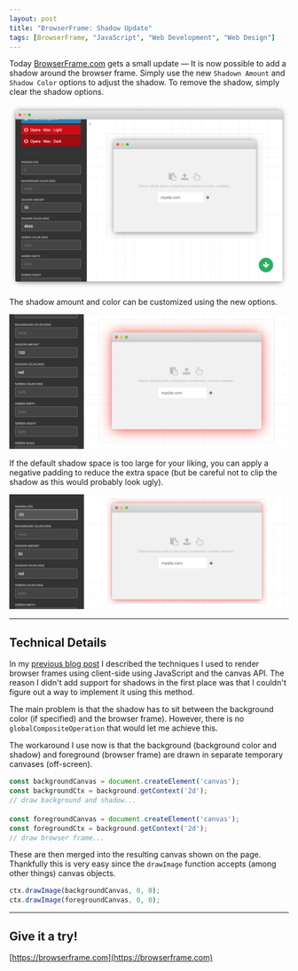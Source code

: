 ```yaml
---
layout: post
title: "BrowserFrame: Shadow Update"
tags: [BrowserFrame, "JavaScript", "Web Development", "Web Design"]
---
```


Today [BrowserFrame.com](https://browserframe.com) gets a small update — It is now possible to add a shadow around the browser frame. Simply use the new `Shadown Amount` and `Shadow Color` options to adjust the shadow. To remove the shadow, simply clear the shadow options.

![](/assets/images/browserframe-shadow-update/demo.png)

The shadow amount and color can be customized using the new options.

![](/assets/images/browserframe-shadow-update/custom.png)

If the default shadow space is too large for your liking, you can apply a negative padding to reduce the extra space (but be careful not to clip the shadow as this would probably look ugly).

![](/assets/images/browserframe-shadow-update/padding.png)

---

## Technical Details

In my [previous blog post](https://pqvst.com/2019/06/14/one-week-build-browserframe-2-0/) I described the techniques I used to render browser frames using client-side using JavaScript and the canvas API. The reason I didn't add support for shadows in the first place was that I couldn't figure out a way to implement it using this method.

The main problem is that the shadow has to sit between the background color (if specified) and the browser frame). However, there is no `globalCompositeOperation` that would let me achieve this.

The workaround I use now is that the background (background color and shadow) and foreground (browser frame) are drawn in separate temporary canvases (off-screen).

```js
const backgroundCanvas = document.createElement('canvas');
const backgroundCtx = background.getContext('2d');
// draw background and shadow...

const foregroundCanvas = document.createElement('canvas');
const foregroundCtx = background.getContext('2d');
// draw browser frame...
```

These are then merged into the resulting canvas shown on the page. Thankfully this is very easy since the `drawImage` function accepts (among other things) canvas objects.

```js
ctx.drawImage(backgroundCanvas, 0, 0);
ctx.drawImage(foregroundCanvas, 0, 0);
```

---

## Give it a try!
[https://browserframe.com](https://browserframe.com)
